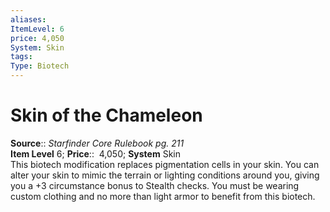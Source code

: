 ```yaml
---
aliases: 
ItemLevel: 6
price: 4,050
System: Skin
tags: 
Type: Biotech
---
```


# Skin of the Chameleon

**Source**:: _Starfinder Core Rulebook pg. 211_  
**Item Level** 6;
**Price**::  4,050; **System** Skin  
This biotech modification replaces pigmentation cells in your skin. You can alter your skin to mimic the terrain or lighting conditions around you, giving you a +3 circumstance bonus to Stealth checks. You must be wearing custom clothing and no more than light armor to benefit from this biotech.
